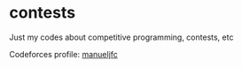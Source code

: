 # contests
Just my codes about competitive programming, contests, etc

Codeforces profile: [manueljfc](https://codeforces.com/profile/manueljfc)
